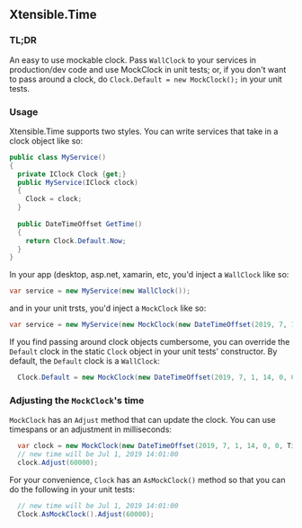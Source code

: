 ## Xtensible.Time

### TL;DR
An easy to use mockable clock. Pass `WallClock` to your services in production/dev code and use MockClock in unit tests; or, if you don't want to pass around a clock, do `Clock.Default = new MockClock();` in your unit tests.

### Usage
Xtensible.Time supports two styles.  You can write services that take in a clock object like so:
```csharp
public class MyService()
{
  private IClock Clock {get;}
  public MyService(IClock clock)
  {
    Clock = clock;
  }
  
  public DateTimeOffset GetTime()
  {
    return Clock.Default.Now;
  }
}
```

In your app (desktop, asp.net, xamarin, etc, you'd inject a `WallClock` like so:
```csharp
var service = new MyService(new WallClock());
```
and in your unit trsts, you'd inject a `MockClock` like so:
```csharp
var service = new MyService(new MockClock(new DateTimeOffset(2019, 7, 1, 14, 0, 0, TimeSpan.Zero)));
```

If you find passing around clock objects cumbersome, you can override the `Default` clock in the static `Clock` object in your unit tests' constructor.  By default, the `Default` clock is a `WallClock`:
```csharp
  Clock.Default = new MockClock(new DateTimeOffset(2019, 7, 1, 14, 0, 0, TimeSpan.Zero));
```

### Adjusting the `MockClock`'s time
`MockClock` has an `Adjust` method that can update the clock.  You can use timespans or an adjustment in milliseconds:
```csharp
  var clock = new MockClock(new DateTimeOffset(2019, 7, 1, 14, 0, 0, TimeSpan.Zero));
  // new time will be Jul 1, 2019 14:01:00
  clock.Adjust(60000);
```

For your convenience, `Clock` has an `AsMockClock()` method so that you can do the following in your unit tests:
```csharp
  // new time will be Jul 1, 2019 14:01:00
  Clock.AsMockClock().Adjust(60000);
```
